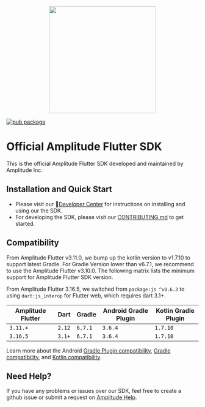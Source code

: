 <p align="center">
  <a href="https://amplitude.com" target="_blank" align="center">
    <img src="https://static.amplitude.com/lightning/46c85bfd91905de8047f1ee65c7c93d6fa9ee6ea/static/media/amplitude-logo-with-text.4fb9e463.svg" width="280">
  </a>
  <br />
</p>

[![pub package](https://img.shields.io/pub/v/amplitude_flutter.svg)](https://pub.dartlang.org/packages/amplitude_flutter)

# Official Amplitude Flutter SDK

This is the official Amplitude Flutter SDK developed and maintained by Amplitude Inc.

## Installation and Quick Start

- Please visit our :100:[Developer Center](https://developers.amplitude.com/docs/flutter-setup) for instructions on installing and using our the SDK.
- For developing the SDK, please visit our [CONTRIBUTING.md](https://github.com/amplitude/Amplitude-Flutter/blob/main/CONTRIBUTING.md) to get started.

## Compatibility

From Amplitude Flutter v3.11.0, we bump up the kotlin version to v1.7.10 to support latest Gradle. For Gradle Version lower than v6.7.1, we recommend to use the Amplitude Flutter v3.10.0. The following matrix lists the minimum support for Amplitude Flutter SDK version.

From Amplitude Flutter 3.16.5, we switched from `package:js ^v0.6.3` to using `dart:js_interop` for Flutter web, which requires dart 3.1+.

|Amplitude Flutter|Dart    |Gradle   |Android Gradle Plugin|Kotlin Gradle Plugin|
|-----------------|--------|---------|---------------------|--------------------|
| `3.11.+`        | `2.12` | `6.7.1` | `3.6.4`             | `1.7.10`           |
| `3.16.5`        | `3.1+` | `6.7.1` | `3.6.4`             | `1.7.10`           |


Learn more about the Android [Gradle Plugin compatibility](https://developer.android.com/studio/releases/gradle-plugin#updating-gradle), [Gradle compatibility](https://docs.gradle.org/current/userguide/compatibility.html#kotlin), and [Kotlin compatibility](https://kotlinlang.org/docs/whatsnew17.html#bumping-minimum-supported-versions).

## Need Help?

If you have any problems or issues over our SDK, feel free to create a github issue or submit a request on [Amplitude Help](https://help.amplitude.com/hc/en-us/requests/new).
